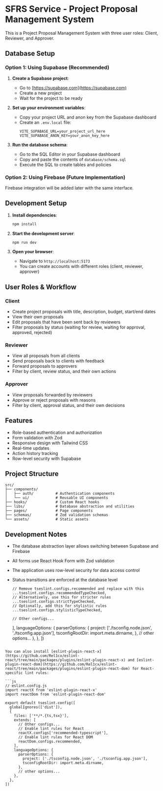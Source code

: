 # SFRS Service - Project Proposal Management System

This is a Project Proposal Management System with three user roles: Client, Reviewer, and Approver.

## Database Setup

### Option 1: Using Supabase (Recommended)

1. **Create a Supabase project**:
   - Go to [https://supabase.com](https://supabase.com)
   - Create a new project
   - Wait for the project to be ready

2. **Set up your environment variables**:
   - Copy your project URL and anon key from the Supabase dashboard
   - Create an `.env.local` file:
     ```env
     VITE_SUPABASE_URL=your_project_url_here
     VITE_SUPABASE_ANON_KEY=your_anon_key_here
     ```

3. **Run the database schema**:
   - Go to the SQL Editor in your Supabase dashboard
   - Copy and paste the contents of `database/schema.sql`
   - Execute the SQL to create tables and policies

### Option 2: Using Firebase (Future Implementation)

Firebase integration will be added later with the same interface.

## Development Setup

1. **Install dependencies**:
   ```bash
   npm install
   ```

2. **Start the development server**:
   ```bash
   npm run dev
   ```

3. **Open your browser**:
   - Navigate to `http://localhost:5173`
   - You can create accounts with different roles (client, reviewer, approver)

## User Roles & Workflow

### Client
- Create project proposals with title, description, budget, start/end dates
- View their own proposals
- Edit proposals that have been sent back by reviewers
- Filter proposals by status (waiting for review, waiting for approval, approved, rejected)

### Reviewer
- View all proposals from all clients
- Send proposals back to clients with feedback
- Forward proposals to approvers
- Filter by client, review status, and their own actions

### Approver
- View proposals forwarded by reviewers
- Approve or reject proposals with reasons
- Filter by client, approval status, and their own decisions

## Features

- Role-based authentication and authorization
- Form validation with Zod
- Responsive design with Tailwind CSS
- Real-time updates
- Action history tracking
- Row-level security with Supabase

## Project Structure

```
src/
├── components/
│   ├── auth/          # Authentication components
│   └── ui/            # Reusable UI components
├── hooks/             # Custom React hooks
├── libs/              # Database abstraction and utilities
├── pages/             # Page components
├── schemas/           # Zod validation schemas
└── assets/            # Static assets
```

## Development Notes

- The database abstraction layer allows switching between Supabase and Firebase
- All forms use React Hook Form with Zod validation
- The application uses row-level security for data access control
- Status transitions are enforced at the database level

      // Remove tseslint.configs.recommended and replace with this
      ...tseslint.configs.recommendedTypeChecked,
      // Alternatively, use this for stricter rules
      ...tseslint.configs.strictTypeChecked,
      // Optionally, add this for stylistic rules
      ...tseslint.configs.stylisticTypeChecked,

      // Other configs...
    ],
    languageOptions: {
      parserOptions: {
        project: ['./tsconfig.node.json', './tsconfig.app.json'],
        tsconfigRootDir: import.meta.dirname,
      },
      // other options...
    },
  },
])
```

You can also install [eslint-plugin-react-x](https://github.com/Rel1cx/eslint-react/tree/main/packages/plugins/eslint-plugin-react-x) and [eslint-plugin-react-dom](https://github.com/Rel1cx/eslint-react/tree/main/packages/plugins/eslint-plugin-react-dom) for React-specific lint rules:

```js
// eslint.config.js
import reactX from 'eslint-plugin-react-x'
import reactDom from 'eslint-plugin-react-dom'

export default tseslint.config([
  globalIgnores(['dist']),
  {
    files: ['**/*.{ts,tsx}'],
    extends: [
      // Other configs...
      // Enable lint rules for React
      reactX.configs['recommended-typescript'],
      // Enable lint rules for React DOM
      reactDom.configs.recommended,
    ],
    languageOptions: {
      parserOptions: {
        project: ['./tsconfig.node.json', './tsconfig.app.json'],
        tsconfigRootDir: import.meta.dirname,
      },
      // other options...
    },
  },
])
```
